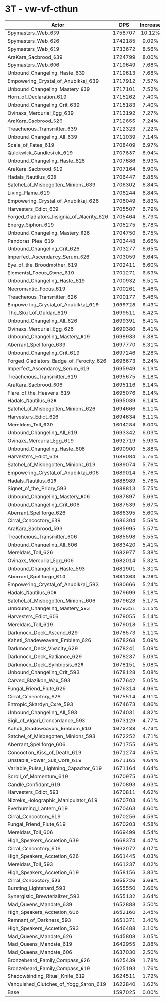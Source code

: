 # 3T - vw-vf-cthun
| Actor | DPS | Increase |
|---|:---:|:---:|
|Spymasters_Web_639|1758707|10.12%|
|Spymasters_Web_626|1742185|9.09%|
|Spymasters_Web_619|1733672|8.56%|
|AraKara_Sacbrood_639|1724799|8.00%|
|Spymasters_Web_606|1719649|7.68%|
|Unbound_Changeling_Haste_639|1719613|7.68%|
|Empowering_Crystal_of_Anubikkaj_639|1717912|7.57%|
|Unbound_Changeling_Mastery_639|1717101|7.52%|
|Horn_of_Declaration_619|1715262|7.40%|
|Unbound_Changeling_Crit_639|1715183|7.40%|
|Ovinaxs_Mercurial_Egg_639|1713192|7.27%|
|AraKara_Sacbrood_626|1712655|7.24%|
|Treacherous_Transmitter_639|1712323|7.22%|
|Unbound_Changeling_All_639|1711039|7.14%|
|Scale_of_Fates_619|1708409|6.97%|
|Quickwick_Candlestick_619|1707837|6.94%|
|Unbound_Changeling_Haste_626|1707686|6.93%|
|AraKara_Sacbrood_619|1707164|6.90%|
|Hadals_Nautilus_639|1706447|6.85%|
|Satchel_of_Misbegotten_Minions_639|1706302|6.84%|
|Living_Flame_619|1706244|6.84%|
|Empowering_Crystal_of_Anubikkaj_626|1706049|6.83%|
|Harvesters_Edict_639|1705507|6.79%|
|Forged_Gladiators_Insignia_of_Alacrity_626|1705464|6.79%|
|Energy_Siphon_619|1705275|6.78%|
|Unbound_Changeling_Mastery_626|1704750|6.75%|
|Pandoras_Plea_619|1703448|6.66%|
|Unbound_Changeling_Crit_626|1703277|6.65%|
|Imperfect_Ascendancy_Serum_626|1703059|6.64%|
|Eye_of_the_Broodmother_619|1702411|6.60%|
|Elemental_Focus_Stone_619|1701271|6.53%|
|Unbound_Changeling_Haste_619|1700932|6.51%|
|Necromantic_Focus_619|1700261|6.46%|
|Treacherous_Transmitter_626|1700177|6.46%|
|Empowering_Crystal_of_Anubikkaj_619|1699728|6.43%|
|The_Skull_of_Guldan_619|1699511|6.42%|
|Unbound_Changeling_All_626|1699391|6.41%|
|Ovinaxs_Mercurial_Egg_626|1699380|6.41%|
|Unbound_Changeling_Mastery_619|1698933|6.38%|
|Aberrant_Spellforge_639|1697770|6.31%|
|Unbound_Changeling_Crit_619|1697246|6.28%|
|Forged_Gladiators_Badge_of_Ferocity_626|1696673|6.24%|
|Imperfect_Ascendancy_Serum_619|1695949|6.19%|
|Treacherous_Transmitter_619|1695675|6.18%|
|AraKara_Sacbrood_606|1695116|6.14%|
|Flare_of_the_Heavens_619|1695076|6.14%|
|Hadals_Nautilus_626|1695039|6.14%|
|Satchel_of_Misbegotten_Minions_626|1694666|6.11%|
|Harvesters_Edict_626|1694634|6.11%|
|Mereldars_Toll_639|1694284|6.09%|
|Unbound_Changeling_All_619|1693342|6.03%|
|Ovinaxs_Mercurial_Egg_619|1692719|5.99%|
|Unbound_Changeling_Haste_606|1690900|5.88%|
|Harvesters_Edict_619|1689084|5.76%|
|Satchel_of_Misbegotten_Minions_619|1689074|5.76%|
|Empowering_Crystal_of_Anubikkaj_606|1689014|5.76%|
|Hadals_Nautilus_619|1688989|5.76%|
|Signet_of_the_Priory_593|1688813|5.75%|
|Unbound_Changeling_Mastery_606|1687897|5.69%|
|Unbound_Changeling_Crit_606|1687539|5.67%|
|Aberrant_Spellforge_626|1686395|5.60%|
|Cirral_Concoctory_639|1686304|5.59%|
|AraKara_Sacbrood_593|1685995|5.57%|
|Treacherous_Transmitter_606|1685598|5.55%|
|Unbound_Changeling_All_606|1683420|5.41%|
|Mereldars_Toll_626|1682977|5.38%|
|Ovinaxs_Mercurial_Egg_606|1682014|5.32%|
|Unbound_Changeling_Haste_593|1681901|5.31%|
|Aberrant_Spellforge_619|1681363|5.28%|
|Empowering_Crystal_of_Anubikkaj_593|1680666|5.24%|
|Hadals_Nautilus_606|1679699|5.18%|
|Satchel_of_Misbegotten_Minions_606|1679628|5.17%|
|Unbound_Changeling_Mastery_593|1679351|5.15%|
|Harvesters_Edict_606|1679055|5.14%|
|Mereldars_Toll_619|1679018|5.13%|
|Darkmoon_Deck_Ascend_629|1678573|5.11%|
|Kaheti_Shadeweavers_Emblem_626|1678268|5.09%|
|Darkmoon_Deck_Vivacity_629|1678241|5.09%|
|Darkmoon_Deck_Radiance_629|1678237|5.09%|
|Darkmoon_Deck_Symbiosis_629|1678151|5.08%|
|Unbound_Changeling_Crit_593|1678128|5.08%|
|Carved_Blazikon_Wax_593|1677642|5.05%|
|Fungal_Friend_Flute_626|1676314|4.96%|
|Cirral_Concoctory_626|1675514|4.91%|
|Entropic_Skardyn_Core_593|1674673|4.86%|
|Unbound_Changeling_All_593|1674031|4.82%|
|Sigil_of_Algari_Concordance_593|1673129|4.77%|
|Kaheti_Shadeweavers_Emblem_619|1672488|4.73%|
|Satchel_of_Misbegotten_Minions_593|1672252|4.71%|
|Aberrant_Spellforge_606|1671755|4.68%|
|Concoction_Kiss_of_Death_619|1671274|4.65%|
|Unstable_Power_Suit_Core_619|1671165|4.64%|
|Variable_Pulse_Lightning_Capacitor_619|1671164|4.64%|
|Scroll_of_Momentum_619|1670975|4.63%|
|Candle_Confidant_619|1670893|4.63%|
|Harvesters_Edict_593|1670811|4.62%|
|Nizreks_Holographic_Manipulator_619|1670703|4.61%|
|Everburning_Lantern_619|1670463|4.60%|
|Cirral_Concoctory_619|1670256|4.59%|
|Fungal_Friend_Flute_619|1670203|4.58%|
|Mereldars_Toll_606|1669499|4.54%|
|High_Speakers_Accretion_639|1668374|4.47%|
|Cirral_Concoctory_606|1662072|4.07%|
|High_Speakers_Accretion_626|1661445|4.03%|
|Mereldars_Toll_593|1661237|4.02%|
|High_Speakers_Accretion_619|1658156|3.83%|
|Cirral_Concoctory_593|1655726|3.68%|
|Bursting_Lightshard_593|1655550|3.66%|
|Synergistic_Brewterializer_593|1655132|3.64%|
|Mad_Queens_Mandate_639|1652888|3.50%|
|High_Speakers_Accretion_606|1652160|3.45%|
|Remnant_of_Darkness_593|1651371|3.40%|
|High_Speakers_Accretion_593|1646488|3.10%|
|Mad_Queens_Mandate_626|1645808|3.05%|
|Mad_Queens_Mandate_619|1642955|2.88%|
|Mad_Queens_Mandate_606|1637030|2.50%|
|Bronzebeard_Family_Compass_626|1625439|1.78%|
|Bronzebeard_Family_Compass_619|1625193|1.76%|
|Shadowbinding_Ritual_Knife_619|1624511|1.72%|
|Vanquished_Clutches_of_Yogg_Saron_619|1622840|1.62%|
|Base|1597025|0.00%|
